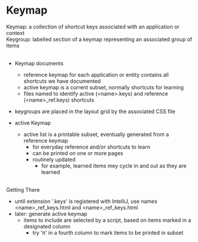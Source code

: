 # Keymap

Keymap: a collection of shortcut keys associated with an application or context <br>
Keygroup: labelled section of a keymap representing an associated group of items <br><br>

- Keymap documents
  - reference keymap for each application or entity contains all shortcuts we have documented
  - active keymap is a current subset, normally shortcuts for learning
  - files named to identify active (&lt;name&gt;.keys) and reference (&lt;name&gt;_ref.keys) shortcuts

- keygroups are placed in the layout grid by the associated CSS file
 
- active Keymap
  - active list is a printable subset, eventually generated from a reference keymap
    - for everyday reference and/or shortcuts to learn
    - can be printed on one or more pages
    - routinely updated
      - for example, learned items mey cycle in and out as they are learned<br/><br/>

Getting There
- until extension '.keys' is registered with IntelliJ, use names &lt;name&gt;_ref_keys.html and &lt;name&gt;_ref_keys.html 
- later: generate active keymap
  - items to include are selected by a script, based on items marked in a designated column
    - try 'π' in a fourth column to mark items to be printed in subset
